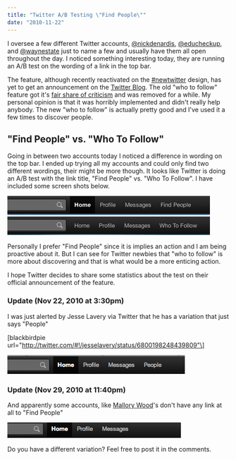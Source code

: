 ```yaml
---
title: "Twitter A/B Testing \"Find People\""
date: "2010-11-22"
---
```


I oversee a few different Twitter accounts, [@nickdenardis](http://twitter.com/nickdenardis), [@educheckup](http://twitter.com/educheckup), and [@waynestate](http://twitter.com/waynestate) just to name a few and usually have them all open throughout the day. I noticed something interesting today, they are running an A/B test on the wording of a link in the top bar.

The feature, although recently reactivated on the [#newtwitter](http://search.twitter.com/search?q=%23newtwitter) design, has yet to get an announcement on the [Twitter Blog](http://blog.twitter.com/). The old "who to follow" feature got it's [fair share of criticism](http://powazek.com/posts/2616) and was removed for a while. My personal opinion is that it was horribly implemented and didn't really help anybody. The new "who to follow" is actually pretty good and I've used it a few times to discover people.

## "Find People" vs. "Who To Follow"

Going in between two accounts today I noticed a difference in wording on the top bar. I ended up trying all my accounts and could only find two different wordings, their might be more though. It looks like Twitter is doing an A/B test with the link title, "Find People" vs. "Who To Follow". I have included some screen shots below.

[![](/images/twitter-find.jpg "twitter-find")](http://nickdenardis.com/wp-content/uploads/2010/11/twitter-find.jpg)[![](/images/twitter-who.jpg "twitter-who")](http://nickdenardis.com/wp-content/uploads/2010/11/twitter-who.jpg)

Personally I prefer "Find People" since it is implies an action and I am being proactive about it. But I can see for Twitter newbies that "who to follow" is more about discovering and that is what would be a more enticing action.

I hope Twitter decides to share some statistics about the test on their official announcement of the feature.

### Update (Nov 22, 2010 at 3:30pm)

I was just alerted by Jesse Lavery via Twitter that he has a variation that just says "People"

\[blackbirdpie url="http://twitter.com/#!/jesselavery/status/6800198248439809"\]

[![](/images/scaled.png "scaled")](http://nickdenardis.com/wp-content/uploads/2010/11/scaled.png)

### Update (Nov 29, 2010 at 11:40pm)

And apparently some accounts, like [Mallory Wood](http://twitter.com/mallorywood)'s don't have any link at all to "Find People"

[![](/images/mallorywood-nolink.jpg "mallorywood-nolink")](http://nickdenardis.com/wp-content/uploads/2010/11/mallorywood-nolink.jpg)

Do you have a different variation? Feel free to post it in the comments.
